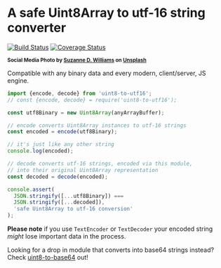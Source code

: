 # A safe Uint8Array to utf-16 string converter

[![Build Status](https://travis-ci.com/WebReflection/uint8-to-utf16.svg?branch=master)](https://travis-ci.com/WebReflection/uint8-to-utf16) [![Coverage Status](https://coveralls.io/repos/github/WebReflection/uint8-to-utf16/badge.svg?branch=master)](https://coveralls.io/github/WebReflection/uint8-to-utf16?branch=master)

<sup>**Social Media Photo by [Suzanne D. Williams](https://unsplash.com/@scw1217) on [Unsplash](https://unsplash.com/)**</sup>

Compatible with any binary data and every modern, client/server, JS engine.

```js
import {encode, decode} from 'uint8-to-utf16';
// const {encode, decode} = require('uint8-to-utf16');

const utf8Binary = new Uint8Array(anyArrayBuffer);

// encode converts Uint8Array instances to utf-16 strings
const encoded = encode(utf8Binary);

// it's just like any other string
console.log(encoded);

// decode converts utf-16 strings, encoded via this module,
// into their original Uint8Array representation
const decoded = decode(encoded);

console.assert(
  JSON.stringify([...utf8Binary]) ===
  JSON.stringify([...decoded]),
  'safe Uint8Array to utf-16 conversion'
);
```

**Please note** if you use `TextEncoder` or `TextDecoder` your encoded string _might_ lose important data in the process.

Looking for a drop in module that converts into base64 strings instead? Check [uint8-to-base64](https://github.com/WebReflection/uint8-to-base64#readme) out!

